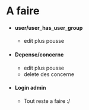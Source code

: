 # A faire

+ #### user/user_has_user_group
	+ edit plus pousse
	
+ #### Depense/concerne
	+ edit plus pousse
	+ delete des concerne
	
+ #### Login admin
	+ Tout reste a faire :/